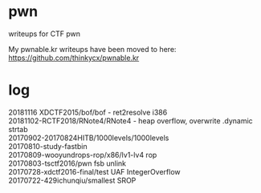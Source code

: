 # pwn
writeups for CTF pwn

My pwnable.kr writeups have been moved to here: https://github.com/thinkycx/pwnable.kr

# log
20181116 XDCTF2015/bof/bof - ret2resolve i386  
20181102-RCTF2018/RNote4/RNote4 - heap overflow, overwrite .dynamic strtab  
20170902-20170824HITB/1000levels/1000levels    
20170810-study-fastbin  
20170809-wooyundrops-rop/x86/lv1-lv4 rop  
20170803-tsctf2016/pwn fsb unlink  
20170728-xdctf2016-final/test UAF IntegerOverflow  
20170722-429ichunqiu/smallest SROP  